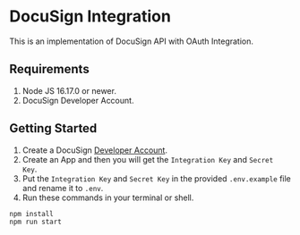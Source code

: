 # DocuSign Integration
This is an implementation of DocuSign API with OAuth Integration.

## Requirements
1. Node JS 16.17.0 or newer.
2. DocuSign Developer Account.

## Getting Started

1. Create a DocuSign [Developer Account](https://developers.docusign.com/).
2. Create an App and then you will get the `Integration Key` and `Secret Key`.
3. Put the `Integration Key` and `Secret Key` in the provided ```.env.example``` file and rename it to ```.env```.
4. Run these commands in your terminal or shell.
```
npm install
npm run start
```